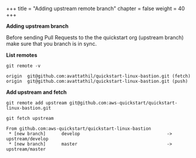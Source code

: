 +++
title = "Adding upstream remote branch"
chapter = false
weight = 40
+++


**Adding upstream branch**

Before sending Pull Requests to the the quickstart org (upstream branch) make sure that you branch is in sync.

**List remotes**

`git remote -v`

    origin  git@github.com:avattathil/quickstart-linux-bastion.git (fetch)
    origin  git@github.com:avattathil/quickstart-linux-bastion.git (push)

**Add upstream and fetch**

`git remote add upstream git@github.com:aws-quickstart/quickstart-linux-bastion.git`

`git fetch upstream`

    From github.com:aws-quickstart/quickstart-linux-bastion
     * [new branch]      develop                                 -> upstream/develop
     * [new branch]      master                                  -> upstream/master

